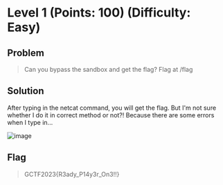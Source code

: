 # Level 1 (Points: 100) (Difficulty: Easy)
## Problem
> Can you bypass the sandbox and get the flag?
Flag at /flag
## Solution
After typing in the netcat command, you will get the flag. But I'm not sure whether I do it in correct method or not?! Because there are some errors when I type in...

![image](https://github.com/kqrrrr/Girls-In-CTF-2023/assets/95967644/5b71e758-77b9-4fd3-9caf-182df742762c)

## Flag
> GCTF2023{R3ady_P14y3r_On3!!}
